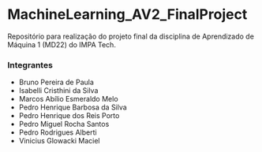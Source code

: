 # MachineLearning_AV2_FinalProject
Repositório para realização do projeto final da disciplina de Aprendizado de Máquina 1 (MD22) do IMPA Tech. 

### Integrantes

* Bruno Pereira de Paula
* Isabelli Cristhini da Silva
* Marcos Abílio Esmeraldo Melo
* Pedro Henrique Barbosa da Silva
* Pedro Henrique dos Reis Porto
* Pedro Miguel Rocha Santos
* Pedro Rodrigues Alberti
* Vinicius Glowacki Maciel
